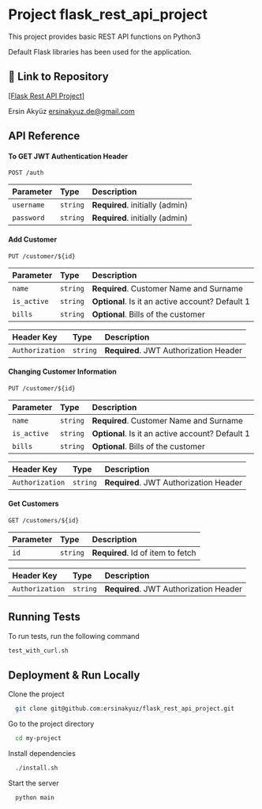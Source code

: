 
# Project flask_rest_api_project

This project provides basic REST API functions on Python3

Default Flask libraries has been used for the application. 


## 🔗 Link to Repository
[[Flask Rest API Project]](https://github.com/ersinakyuz/flask_rest_api_project/)

Ersin Akyüz
ersinakyuz.de@gmail.com
## API Reference

#### To GET JWT Authentication Header

```http
POST /auth
```

| Parameter  | Type     | Description                    |
| :--------- | :------- | :----------------------------- |
| `username` | `string` | **Required**. initially (admin)|
| `password` | `string` | **Required**. initially (admin)|

#### Add Customer

```http
PUT /customer/${id}
```

| Parameter  | Type     | Description                                      |
| :--------  | :------- | :----------------------------------------------- |
| `name`     | `string` | **Required**. Customer Name and Surname          |
| `is_active`| `string` | **Optional**. Is it an active account? Default 1 |
| `bills`    | `string` | **Optional**. Bills of the customer              |

| Header Key      | Type     | Description                                 |
| :-------------  | :------- | :------------------------------------------ |
| `Authorization` | `string` | **Required**. JWT Authorization Header      |

#### Changing Customer Information

```http
PUT /customer/${id}
```

| Parameter   | Type     | Description                                       |
| :---------- | :------- | :------------------------------------------------ |
| `name`      | `string` | **Required**. Customer Name and Surname           |
| `is_active` | `string` | **Optional**. Is it an active account? Default 1  |
| `bills`     | `string` | **Optional**. Bills of the customer               |

| Header Key      | Type     | Description                                 |
| :-------------  | :------- | :------------------------------------------ |
| `Authorization` | `string` | **Required**. JWT Authorization Header      |

#### Get Customers

```http
GET /customers/${id}
```

| Parameter | Type     | Description                       |
| :-------- | :------- | :-------------------------------- |
| `id`      | `string` | **Required**. Id of item to fetch |

| Header Key      | Type     | Description                                 |
| :-------------  | :------- | :------------------------------------------ |
| `Authorization` | `string` | **Required**. JWT Authorization Header      |




## Running Tests

To run tests, run the following command

```bash
test_with_curl.sh
```


## Deployment & Run Locally

Clone the project

```bash
  git clone git@github.com:ersinakyuz/flask_rest_api_project.git
```

Go to the project directory

```bash
  cd my-project
```

Install dependencies

```bash
  ./install.sh
```

Start the server

```bash
  python main
```

